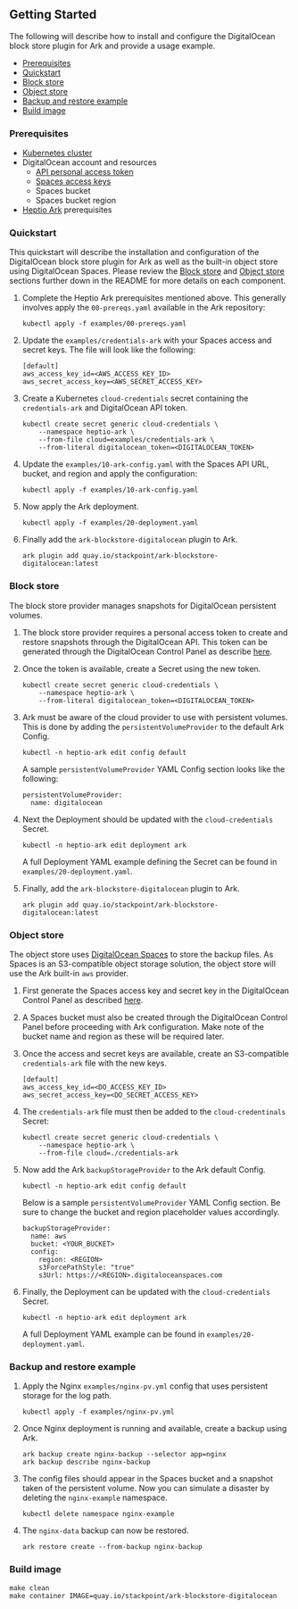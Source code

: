 ## Getting Started

The following will describe how to install and configure the DigitalOcean block store plugin for Ark and provide a usage example.

* [Prerequisites](#prerequisites)
* [Quickstart](#quickstart)
* [Block store](#block-store)
* [Object store](#object-store)
* [Backup and restore example](#backup-and-restore-example)
* [Build image](#build-image)

### Prerequisites

* [Kubernetes cluster](https://stackpoint.io/clusters/new?provider=do)
* DigitalOcean account and resources
  * [API personal access token](https://www.digitalocean.com/docs/api/create-personal-access-token/)
  * [Spaces access keys](https://www.digitalocean.com/docs/spaces/how-to/administrative-access/)
  * Spaces bucket
  * Spaces bucket region
* [Heptio Ark](https://heptio.github.io/ark/master/quickstart.html) prerequisites

### Quickstart

This quickstart will describe the installation and configuration of the DigitalOcean block store plugin for Ark as well as the built-in object store using DigitalOcean Spaces. Please review the [Block store](#block-store) and [Object store](#object-store) sections further down in the README for more details on each component.

1. Complete the Heptio Ark prerequisites mentioned above. This generally involves apply the `00-prereqs.yaml` available in the Ark repository:

    ```
    kubectl apply -f examples/00-prereqs.yaml
    ```

2. Update the `examples/credentials-ark` with your Spaces access and secret keys. The file will look like the following:

    ```
    [default]
    aws_access_key_id=<AWS_ACCESS_KEY_ID>
    aws_secret_access_key=<AWS_SECRET_ACCESS_KEY>
    ```

3. Create a Kubernetes `cloud-credentials` secret containing the `credentials-ark` and DigitalOcean API token.

    ```
    kubectl create secret generic cloud-credentials \
        --namespace heptio-ark \
        --from-file cloud=examples/credentials-ark \
        --from-literal digitalocean_token=<DIGITALOCEAN_TOKEN>
    ```

4. Update the `examples/10-ark-config.yaml` with the Spaces API URL, bucket, and region and apply the configuration:

    ```
    kubectl apply -f examples/10-ark-config.yaml
    ```

5. Now apply the Ark deployment.

    ```
    kubectl apply -f examples/20-deployment.yaml
    ```

6. Finally add the `ark-blockstore-digitalocean` plugin to Ark.

    ```
    ark plugin add quay.io/stackpoint/ark-blockstore-digitalocean:latest
    ```

### Block store

The block store provider manages snapshots for DigitalOcean persistent volumes.

1. The block store provider requires a personal access token to create and restore snapshots through the DigitalOcean API. This token can be generated through the DigitalOcean Control Panel as describe [here](https://www.digitalocean.com/docs/api/create-personal-access-token/).

2. Once the token is available, create a Secret using the new token.

    ```
    kubectl create secret generic cloud-credentials \
        --namespace heptio-ark \
        --from-literal digitalocean_token=<DIGITALOCEAN_TOKEN>
    ```

3. Ark must be aware of the cloud provider to use with persistent volumes. This is done by adding the `persistentVolumeProvider` to the default Ark Config.

    ```
    kubectl -n heptio-ark edit config default
    ```

    A sample `persistentVolumeProvider` YAML Config section looks like the following:

    ```
    persistentVolumeProvider:
      name: digitalocean
    ```

4. Next the Deployment should be updated with the `cloud-credentials` Secret.

    ```
    kubectl -n heptio-ark edit deployment ark
    ```

    A full Deployment YAML example defining the Secret can be found in `examples/20-deployment.yaml`.

5. Finally, add the `ark-blockstore-digitalocean` plugin to Ark.

    ```
    ark plugin add quay.io/stackpoint/ark-blockstore-digitalocean:latest
    ```

### Object store

The object store uses [DigitalOcean Spaces](https://www.digitalocean.com/products/spaces/) to store the backup files. As Spaces is an S3-compatible object storage solution, the object store will use the Ark built-in `aws` provider.

1. First generate the Spaces access key and secret key in the DigitalOcean Control Panel as described [here](https://www.digitalocean.com/docs/spaces/how-to/administrative-access/).

2. A Spaces bucket must also be created through the DigitalOcean Control Panel before proceeding with Ark configuration. Make note of the bucket name and region as these will be required later.

3. Once the access and secret keys are available, create an S3-compatible `credentials-ark` file with the new keys.

    ```
    [default]
    aws_access_key_id=<DO_ACCESS_KEY_ID>
    aws_secret_access_key=<DO_SECRET_ACCESS_KEY>
    ```

4. The `credentials-ark` file must then be added to the `cloud-credentinals` Secret:

    ```
    kubectl create secret generic cloud-credentials \
        --namespace heptio-ark \
        --from-file cloud=./credentials-ark
    ```

5. Now add the Ark `backupStorageProvider` to the Ark default Config.

    ```
    kubectl -n heptio-ark edit config default
    ```

    Below is a sample `persistentVolumeProvider` YAML Config section. Be sure to change the bucket and region placeholder values accordingly.

    ```
    backupStorageProvider:
      name: aws
      bucket: <YOUR_BUCKET>
      config:
        region: <REGION>
        s3ForcePathStyle: "true"
        s3Url: https://<REGION>.digitaloceanspaces.com
    ```

6. Finally, the Deployment can be updated with the `cloud-credentials` Secret.

    ```
    kubectl -n heptio-ark edit deployment ark
    ```

    A full Deployment YAML example can be found in `examples/20-deployment.yaml`.


### Backup and restore example

1. Apply the Nginx `examples/nginx-pv.yml` config that uses persistent storage for the log path.

    ```
    kubectl apply -f examples/nginx-pv.yml
    ```

2. Once Nginx deployment is running and available, create a backup using Ark.

    ```
    ark backup create nginx-backup --selector app=nginx
    ark backup describe nginx-backup
    ```

3. The config files should appear in the Spaces bucket and a snapshot taken of the persistent volume. Now you can simulate a disaster by deleting the `nginx-example` namespace.

    ```
    kubectl delete namespace nginx-example
    ```

4. The `nginx-data` backup can now be restored.

    ```
    ark restore create --from-backup nginx-backup
    ```

### Build image

```
make clean
make container IMAGE=quay.io/stackpoint/ark-blockstore-digitalocean
```
